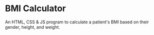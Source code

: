 # BMI Calculator

An HTML, CSS & JS program to calculate a patient's BMI based on their gender, height, and weight.
